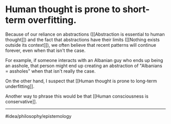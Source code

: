 # Human thought is prone to short-term overfitting.
Because of our reliance on abstractions ([[Abstraction is essential to human thought]]) and the fact that abstractions have their limits ([[Nothing exists outside its context]]), we often believe that recent patterns will continue forever, even when that isn't the case. 

For example, if someone interacts with an Albanian guy who ends up being an asshole, that person might end up creating an abstraction of "Albanians = assholes" when that isn't really the case. 

On the other hand, I suspect that [[Human thought is prone to long-term underfitting]]. 

Another way to phrase this would be that [[Human consciousness is conservative]]. 

---
#idea/philosophy/epistemology 

